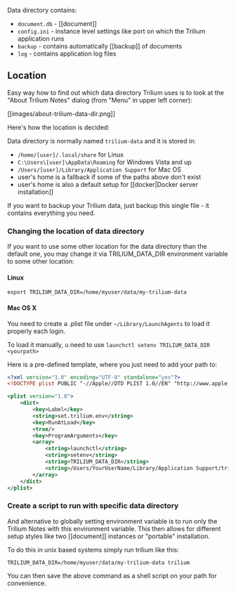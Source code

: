 Data directory contains:

* `document.db` - [[document]]
* `config.ini` - instance level settings like port on which the Trilium application runs
* `backup` - contains automatically [[backup]] of documents
* `log` - contains application log files

## Location
Easy way how to find out which data directory Trilium uses is to look at the "About Trilium Notes" dialog (from "Menu" in upper left corner):

[[images/about-trilium-data-dir.png]]

Here's how the location is decided:

Data directory is normally named `trilium-data` and it is stored in:

* `/home/[user]/.local/share` for Linux
* `C:\Users\[user]\AppData\Roaming` for Windows Vista and up
* `/Users/[user]/Library/Application Support` for Mac OS
* user's home is a fallback if some of the paths above don't exist
* user's home is also a default setup for [[docker|Docker server installation]]

If you want to backup your Trilium data, just backup this single file - it contains everything you need.

### Changing the location of data directory

If you want to use some other location for the data directory than the default one, you may change it via TRILIUM_DATA_DIR environment variable to some other location:

#### Linux

```
export TRILIUM_DATA_DIR=/home/myuser/data/my-trilium-data
```

#### Mac OS X

You need to create a .plist file under `~/Library/LaunchAgents` to load it properly each login.

To load it manually, u need to use `launchctl setenv TRILIUM_DATA_DIR <yourpath>`

Here is a pre-defined template, where you just need to add your path to:

```xml
<?xml version="1.0" encoding="UTF-8" standalone="yes"?>
<!DOCTYPE plist PUBLIC "-//Apple//DTD PLIST 1.0//EN" "http://www.apple.com/DTDs/PropertyList-1.0.dtd">

<plist version="1.0">
    <dict>
        <key>Label</key>
        <string>set.trilium.env</string>
        <key>RunAtLoad</key>
        <true/>
        <key>ProgramArguments</key>
        <array>
            <string>launchctl</string>
            <string>setenv</string>
            <string>TRILIUM_DATA_DIR</string>
            <string>/Users/YourUserName/Library/Application Support/trilium-data</string>
        </array>
    </dict>
</plist>
```

### Create a script to run with specific data directory

And alternative to globally setting environment variable is to run only the Trilium Notes with this environment variable. This then allows for different setup styles like two [[document]] instances or "portable" installation.

To do this in unix based systems simply run trilium like this:

```
TRILIUM_DATA_DIR=/home/myuser/data/my-trilium-data trilium
```

You can then save the above command as a shell script on your path for convenience.
